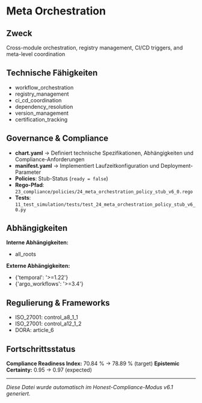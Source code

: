 # Meta Orchestration

## Zweck
Cross-module orchestration, registry management, CI/CD triggers, and meta-level coordination

## Technische Fähigkeiten
- workflow_orchestration
- registry_management
- ci_cd_coordination
- dependency_resolution
- version_management
- certification_tracking

## Governance & Compliance
- **chart.yaml** → Definiert technische Spezifikationen, Abhängigkeiten und Compliance-Anforderungen
- **manifest.yaml** → Implementiert Laufzeitkonfiguration und Deployment-Parameter
- **Policies**: Stub-Status (`ready = false`)
- **Rego-Pfad**: `23_compliance/policies/24_meta_orchestration_policy_stub_v6_0.rego`
- **Tests**: `11_test_simulation/tests/test_24_meta_orchestration_policy_stub_v6_0.py`

## Abhängigkeiten
**Interne Abhängigkeiten:**
- all_roots

**Externe Abhängigkeiten:**
- {'temporal': '>=1.22'}
- {'argo_workflows': '>=3.4'}

## Regulierung & Frameworks
- ISO_27001: control_a8_1_1
- ISO_27001: control_a12_1_2
- DORA: article_6

## Fortschrittsstatus
**Compliance Readiness Index:** 70.84 % → 78.89 % (target)
**Epistemic Certainty:** 0.95 → 0.97 (expected)

---

_Diese Datei wurde automatisch im Honest-Compliance-Modus v6.1 generiert._
